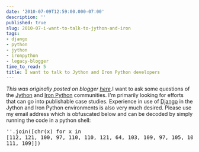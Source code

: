 ```yaml
---
date: '2010-07-09T12:59:00.000-07:00'
description: ''
published: true
slug: 2010-07-i-want-to-talk-to-jython-and-iron
tags:
- django
- python
- jython
- ironpython
- legacy-blogger
time_to_read: 5
title: I want to talk to Jython and Iron Python developers
---
```


*This was originally posted on blogger [here](https://pydanny.blogspot.com/2010/07/i-want-to-talk-to-jython-and-iron.html)*.I want to ask some questions of the <a href="www.jython.org/">Jython</a> and <a href="http://ironpython.net/">Iron Python</a> communities. I'm primarily looking for efforts that can go into publishable case studies. Experience in use of <a href="http://djangoproject.com">Django</a> in the Jython and Iron Python environments is also very much desired. Please use my email address which is obfuscated below and can be decoded by simply running the code in a python shell:<br /><pre class="prettyprint lang-py">''.join([chr(x) for x in [112, 121, 100, 97, 110, 110, 121, 64, 103, 109, 97, 105, 108, 46, 99, 111, 109]])</pre>